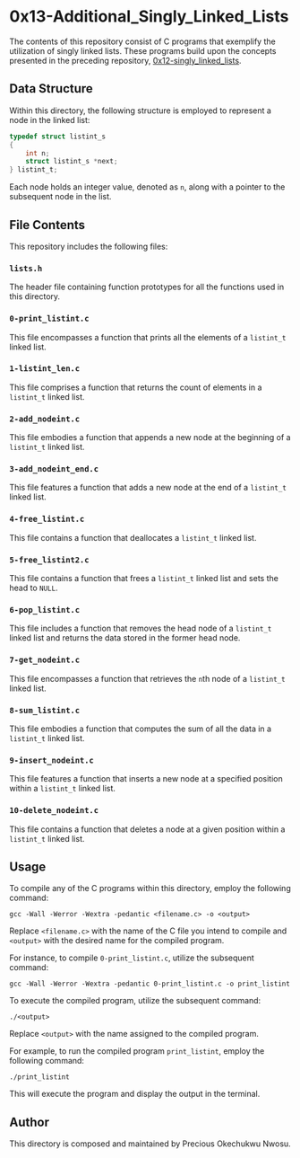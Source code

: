 # 0x13-Additional_Singly_Linked_Lists

The contents of this repository consist of C programs that exemplify the utilization of singly linked lists. These programs build upon the concepts presented in the preceding repository, [0x12-singly_linked_lists](https://github.com/USERNAME_HERE/holbertonschool-low_level_programming/tree/main/0x12-singly_linked_lists).

## Data Structure

Within this directory, the following structure is employed to represent a node in the linked list:

```c
typedef struct listint_s
{
    int n;
    struct listint_s *next;
} listint_t;
```

Each node holds an integer value, denoted as `n`, along with a pointer to the subsequent node in the list.

## File Contents

This repository includes the following files:

### `lists.h`

The header file containing function prototypes for all the functions used in this directory.

### `0-print_listint.c`

This file encompasses a function that prints all the elements of a `listint_t` linked list.

### `1-listint_len.c`

This file comprises a function that returns the count of elements in a `listint_t` linked list.

### `2-add_nodeint.c`

This file embodies a function that appends a new node at the beginning of a `listint_t` linked list.

### `3-add_nodeint_end.c`

This file features a function that adds a new node at the end of a `listint_t` linked list.

### `4-free_listint.c`

This file contains a function that deallocates a `listint_t` linked list.

### `5-free_listint2.c`

This file contains a function that frees a `listint_t` linked list and sets the head to `NULL`.

### `6-pop_listint.c`

This file includes a function that removes the head node of a `listint_t` linked list and returns the data stored in the former head node.

### `7-get_nodeint.c`

This file encompasses a function that retrieves the `n`th node of a `listint_t` linked list.

### `8-sum_listint.c`

This file embodies a function that computes the sum of all the data in a `listint_t` linked list.

### `9-insert_nodeint.c`

This file features a function that inserts a new node at a specified position within a `listint_t` linked list.

### `10-delete_nodeint.c`

This file contains a function that deletes a node at a given position within a `listint_t` linked list.

## Usage

To compile any of the C programs within this directory, employ the following command:

```
gcc -Wall -Werror -Wextra -pedantic <filename.c> -o <output>
```

Replace `<filename.c>` with the name of the C file you intend to compile and `<output>` with the desired name for the compiled program.

For instance, to compile `0-print_listint.c`, utilize the subsequent command:

```
gcc -Wall -Werror -Wextra -pedantic 0-print_listint.c -o print_listint
```

To execute the compiled program, utilize the subsequent command:

```
./<output>
```

Replace `<output>` with the name assigned to the compiled program.

For example, to run the compiled program `print_listint`, employ the following command:

```
./print_listint
```

This will execute the program and display the output in the terminal.

## Author

This directory is composed and maintained by Precious Okechukwu Nwosu.
